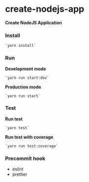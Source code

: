 # create-nodejs-app

**Create NodeJS Application**

### Install
    `yarn install`

### Run

**Development mode**  

    `yarn run start:dev`

**Production mode**  

    `yarn run start`

### Test

**Run test**  

    `yarn test`

**Run test with coverage**  

    `yarn run test:coverage`

### Precommit hook
* eslint
* prettier